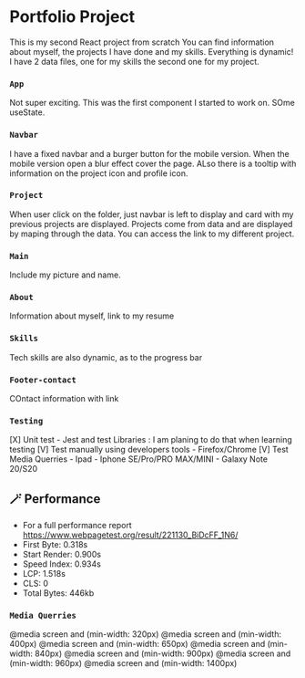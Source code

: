 # Portfolio Project

This is my second React project from scratch
You can find information about myself, the projects I have done and my skills.
Everything is dynamic! I have 2 data files, one for my skills the second one for my project.

### `App`

Not super exciting. This was the first component I started to work on. SOme useState.

### `Navbar`

I have a fixed navbar and a burger button for the mobile version. When the mobile version open a blur effect cover the page.
ALso there is a tooltip with information on the project icon and profile icon.

### `Project`

When user click on the folder, just navbar is left to display and card with my previous projects are displayed.
Projects come from data and are displayed by maping through the data.
You can access the link to my different project.

### `Main`

Include my picture and name.

### `About`

Information about myself, link to my resume

### `Skills`

Tech skills are also dynamic, as to the progress bar

### `Footer-contact`

COntact information with link

### `Testing `

[X] Unit test - Jest and test Libraries : I am planing to do that when learning testing
[V] Test manually using developers tools - Firefox/Chrome
[V] Test Media Querries - Ipad - Iphone SE/Pro/PRO MAX/MINI - Galaxy Note 20/S20

## 🪄 Performance

- For a full performance report https://www.webpagetest.org/result/221130_BiDcFF_1N6/
- First Byte: 0.318s
- Start Render: 0.900s
- Speed Index: 0.934s
- LCP: 1.518s
- CLS: 0
- Total Bytes: 446kb

### `Media Querries`

@media screen and (min-width: 320px)
@media screen and (min-width: 400px)
@media screen and (min-width: 650px)
@media screen and (min-width: 840px)
@media screen and (min-width: 900px)
@media screen and (min-width: 960px)
@media screen and (min-width: 1400px)

